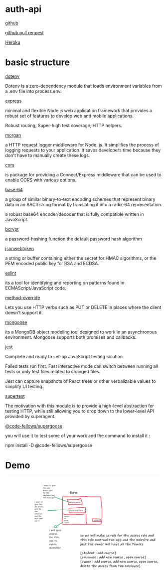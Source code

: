 # auth-api

[github](https://github.com/naeemmusamh/auth-api)

[github pull request](https://github.com/naeemmusamh/auth-api/pull/3)

[Heroku](https://oauth-api1.herokuapp.com/)

# basic structure

[dotenv](https://www.npmjs.com/package/dotenv)

Dotenv is a zero-dependency module that loads environment variables from a .env file into process.env. 

[express](https://www.npmjs.com/package/express)

minimal and flexible Node.js web application framework that provides a robust set of features to develop web and mobile applications.

Robust routing, Super-high test coverage, HTTP helpers.

[morgan](https://www.npmjs.com/package/morgan)

a HTTP request logger middleware for Node. js. It simplifies the process of logging requests to your application. It saves developers time because they don't have to manually create these logs.

[cors](https://www.npmjs.com/package/cors)

is package for providing a Connect/Express middleware that can be used to enable CORS with various options.

[base-64](https://www.npmjs.com/package/base-64)

a group of similar binary-to-text encoding schemes that represent binary data in an ASCII string format by translating it into a radix-64 representation.

a robust base64 encoder/decoder that is fully compatible written in JavaScript.

[bcrypt](https://www.npmjs.com/package/bcrypt)

a password-hashing function the default password hash algorithm

[jsonwebtoken](https://www.npmjs.com/package/jsonwebtoken)

a string or buffer containing either the secret for HMAC algorithms, or the PEM encoded public key for RSA and ECDSA.

[eslint](https://www.npmjs.com/package/eslint)

its a tool for identifying and reporting on patterns found in ECMAScript/JavaScript code. 

[method-override](https://www.npmjs.com/package/method-override)

Lets you use HTTP verbs such as PUT or DELETE in places where the client doesn't support it.

[mongoose](https://www.npmjs.com/package/mongoose)

 its a MongoDB object modeling tool designed to work in an asynchronous environment. Mongoose supports both promises and callbacks.

[jest](https://www.npmjs.com/package/jest)

Complete and ready to set-up JavaScript testing solution.

Failed tests run first. Fast interactive mode can switch between running all tests or only test files related to changed files.

Jest can capture snapshots of React trees or other verbalizable values to simplify UI testing.

[supertest](https://www.npmjs.com/package/supertest)

The motivation with this module is to provide a high-level abstraction for testing HTTP, while still allowing you to drop down to the lower-level API provided by superagent.

[@code-fellows/supergoose](https://www.npmjs.com/package/@code-fellows/supergoose)

you will use it to test some of your work and the command to install it :

npm install -D @code-fellows/supergoose

# Demo


![auth-api](https://github.com/naeemmusamh/auth-api/blob/main/img/auth-api.png?raw=true)